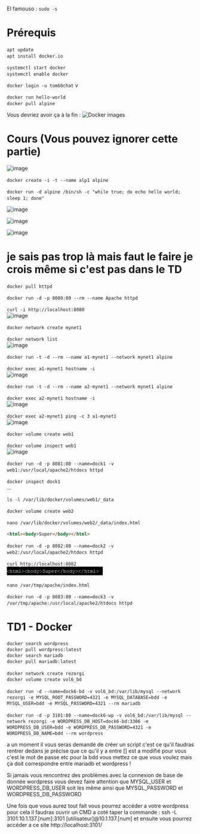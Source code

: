 El famouso : `sudo -s`

# Prérequis  
  
`apt update`  
`apt install docker.io`  
  
`systemctl start docker`  
`systemctl enable docker`  
  
`docker login -u tom60chat`  v
  
`docker run hello-world`  
`docker pull alpine`

Vous devriez avoir ça à la fin :
![Docker images](https://user-images.githubusercontent.com/25564492/192715689-7fa95d16-2fa0-42d5-bdef-6e62c3632ec9.png)

# Cours (Vous pouvez ignorer cette partie)
  
![image](https://user-images.githubusercontent.com/25564492/192716402-e0e449b2-d35a-4b7f-b3d2-db60fb39f367.png)

`docker create -i -t --name alp1 alpine`

`docker run -d alpine /bin/sh -c "while true; do echo hello world; sleep 1; done"`

![image](https://user-images.githubusercontent.com/25564492/192719914-0d005821-817c-4696-9870-5c128e763796.png)

![image](https://user-images.githubusercontent.com/25564492/192721461-a694e348-4367-479b-ada9-05feb2fd53e5.png)

![image](https://user-images.githubusercontent.com/25564492/192722957-329b0bb9-a5a6-4f5d-9642-549e3800a41b.png)

# je sais pas trop là mais faut le faire je crois même si c'est pas dans le TD

`docker pull httpd`

`docker run -d -p 8080:80 --rm --name Apache httpd`

`curl -i http://localhost:8080`  
![image](https://user-images.githubusercontent.com/25564492/192730077-bd2664d0-007b-440f-892b-51cb0510bba7.png)

`docker network create mynet1`

`docker network list`  
![image](https://user-images.githubusercontent.com/25564492/192728810-1d54569b-ab4c-4f2e-9785-a8b285039775.png)

`docker run -t -d --rm --name a1-mynet1 --network mynet1 alpine`

`docker exec a1-mynet1 hostname -i`  
![image](https://user-images.githubusercontent.com/25564492/192730343-48f4e5f5-e168-430b-bf3f-61484e106b35.png)

`docker run -t -d --rm --name a2-mynet1 --network mynet1 alpine`

`docker exec a2-mynet1 hostname -i`  
![image](https://user-images.githubusercontent.com/25564492/192730383-556ce633-b03d-4fef-8f72-459753a6ffc8.png)

`docker exec a2-mynet1 ping -c 3 a1-mynet1`  
![image](https://user-images.githubusercontent.com/25564492/192730263-3709cb91-d484-4da5-8367-82fda90fe56e.png)

`docker volume create web1`

`docker volume inspect web1`  
![image](https://user-images.githubusercontent.com/25564492/192731786-fc401f90-89cc-4452-9588-cbcf6bb8f7a2.png)

`docker run -d -p 8081:80 --name=dock1 -v web1:/usr/local/apache2/htdocs httpd`

`docker inspect dock1`   
...

`ls -l /var/lib/docker/volumes/web1/_data`

`docker volume create web2`

`nano /var/lib/docker/volumes/web2/_data/index.html`
```html
<html><body>Super</body></html>
```

`docker run -d -p 8082:80 --name=dock2 -v web2:/usr/local/apache2/htdocs httpd`

`curl http://localhost:8082`  
![img.png](Images/img.png)

`nano /var/tmp/apache/index.html`

`docker run -d -p 8083:80 --name=dock3 -v /var/tmp/apache:/usr/local/apache2/htdocs httpd`

# TD1 - Docker

```
docker search wordpress
docker pull wordpress:latest
docker search mariadb
docker pull mariadb:latest

docker network create rezorgi
docker volume create vol6_bd

docker run -d --name=dock6-bd -v vol6_bd:/var/lib/mysql --network rezorgi -e MYSQL_ROOT_PASSWORD=4321 -e MYSQL_DATABASE=bdd -e MYSQL_USER=bdd -e MYSQL_PASSWORD=4321 --rm mariadb

docker run -d -p 3101:80 --name=dock6-wp -v vol6_bd:/var/lib/mysql --network rezorgi -e WORDPRESS_DB_HOST=dock6-bd:3306 -e WORDPRESS_DB_USER=bdd -e WORDPRESS_DB_PASSWORD=4321 -e WORDPRESS_DB_NAME=bdd --rm wordpress
```

a un moment il vous seras demandé de créer un script c'est ce qu'il faudras rentrer dedans je précise que ce qu'il y a entre [] est a modifié pour vous c'est le mot de passe etc pour la bdd vous mettez ce que vous voulez mais ça doit correspondre entre mariadb et wordpress !

Si jamais vous rencontrez des problèmes avec la connexion de base de donnée wordpress vous devez faire attention que MYSQL_USER et WORDPRESS_DB_USER soit les même ainsi que MYSQL_PASSWORD et WORDPRESS_DB_PASSWORD

Une fois que vous aurez tout fait vous pourrez accéder a votre wordpress pour cela il faudras ouvrir un CMD a coté
taper la commande :
ssh -L 3101:10.1.137.[num]:3101 [utilisateur]@10.1.137.[num]
et ensuite vous pourrez accéder a ce site
http://localhost:3101/
